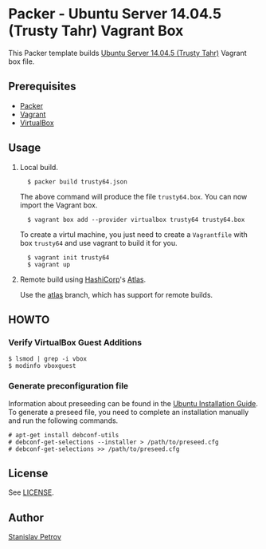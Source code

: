 # Packer - Ubuntu Server 14.04.5 (Trusty Tahr) Vagrant Box


This Packer template builds [Ubuntu Server 14.04.5 (Trusty Tahr)](https://wiki.ubuntu.com/TrustyTahr/ReleaseNotes)
Vagrant box file.


## Prerequisites

 * [Packer](http://www.packer.io/)
 * [Vagrant](http://vagrantup.com/)
 * [VirtualBox](https://www.virtualbox.org/)

## Usage

1. Local build.

         $ packer build trusty64.json

   The above command will produce the file `trusty64.box`. You can now import
   the Vagrant box.

         $ vagrant box add --provider virtualbox trusty64 trusty64.box

   To create a virtul machine, you just need to create a `Vagrantfile` with box
   `trusty64` and use vagrant to build it for you.

         $ vagrant init trusty64
         $ vagrant up


2. Remote build using [HashiCorp](https://www.hashicorp.com/)'s
   [Atlas](https://atlas.hashicorp.com/).

   Use the [atlas](https://github.com/sepetrov/trusty64/tree/atlas) branch,
   which has support for remote builds.


## HOWTO

### Verify VirtualBox Guest Additions

    $ lsmod | grep -i vbox
    $ modinfo vboxguest

### Generate preconfiguration file

Information about preseeding can be found in the [Ubuntu Installation Guide](https://help.ubuntu.com/lts/installation-guide/armhf/apb.html).
To generate a preseed file, you need to complete an installation manually and
run the following commands.

    # apt-get install debconf-utils
    # debconf-get-selections --installer > /path/to/preseed.cfg
    # debconf-get-selections >> /path/to/preseed.cfg

## License

See [LICENSE](LICENSE).

## Author

[Stanislav Petrov](https://github.com/sepetrov)
